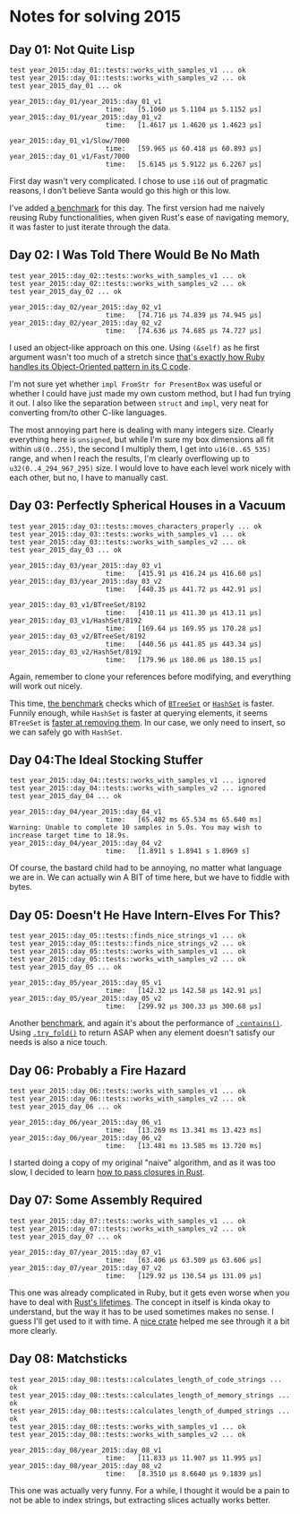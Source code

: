 # Notes for solving 2015
## Day 01: Not Quite Lisp

```
test year_2015::day_01::tests::works_with_samples_v1 ... ok
test year_2015::day_01::tests::works_with_samples_v2 ... ok
test year_2015_day_01 ... ok

year_2015::day_01/year_2015::day_01_v1
                        time:   [5.1060 µs 5.1104 µs 5.1152 µs]
year_2015::day_01/year_2015::day_01_v2
                        time:   [1.4617 µs 1.4620 µs 1.4623 µs]

year_2015::day_01_v1/Slow/7000
                        time:   [59.965 µs 60.418 µs 60.893 µs]
year_2015::day_01_v1/Fast/7000
                        time:   [5.6145 µs 5.9122 µs 6.2267 µs]
```

First day wasn't very complicated. I chose to use `i16` out of pragmatic reasons, I don't believe Santa would go this high or this low.

I've added [a benchmark](benches/year_2015_day_01.rs) for this day. The first version had me naively reusing Ruby functionalities, when given Rust's ease of navigating memory, it was faster to just iterate through the data.

## Day 02: I Was Told There Would Be No Math

```
test year_2015::day_02::tests::works_with_samples_v1 ... ok
test year_2015::day_02::tests::works_with_samples_v2 ... ok
test year_2015_day_02 ... ok

year_2015::day_02/year_2015::day_02_v1
                        time:   [74.716 µs 74.839 µs 74.945 µs]
year_2015::day_02/year_2015::day_02_v2
                        time:   [74.636 µs 74.685 µs 74.727 µs]
```

I used an object-like approach on this one. Using `(&self)` as he first argument wasn't too much of a stretch since [that's exactly how Ruby handles its Object-Oriented pattern in its C code](https://silverhammermba.github.io/emberb/c/#Methods).

I'm not sure yet whether `impl FromStr for PresentBox` was useful or whether I could have just made my own custom method, but I had fun trying it out. I also like the separation between `struct` and `impl`, very neat for converting from/to other C-like languages.

The most annoying part here is dealing with many integers size. Clearly everything here is `unsigned`, but while I'm sure my box dimensions all fit within `u8(0..255)`, the second I multiply them, I get into `u16(0..65_535)` range, and when I reach the results, I'm clearly overflowing up to `u32(0..4_294_967_295)` size. I would love to have each level work nicely with each other, but no, I have to manually cast.

## Day 03: Perfectly Spherical Houses in a Vacuum

```
test year_2015::day_03::tests::moves_characters_properly ... ok
test year_2015::day_03::tests::works_with_samples_v1 ... ok
test year_2015::day_03::tests::works_with_samples_v2 ... ok
test year_2015_day_03 ... ok

year_2015::day_03/year_2015::day_03_v1
                        time:   [415.91 µs 416.24 µs 416.60 µs]
year_2015::day_03/year_2015::day_03_v2
                        time:   [440.35 µs 441.72 µs 442.91 µs]

year_2015::day_03_v1/BTreeSet/8192
                        time:   [410.11 µs 411.30 µs 413.11 µs]
year_2015::day_03_v1/HashSet/8192
                        time:   [169.64 µs 169.95 µs 170.28 µs]
year_2015::day_03_v2/BTreeSet/8192
                        time:   [440.56 µs 441.85 µs 443.34 µs]
year_2015::day_03_v2/HashSet/8192
                        time:   [179.96 µs 180.06 µs 180.15 µs]
```

Again, remember to clone your references before modifying, and everything will work out nicely.

This time, [the benchmark](benches/year_2015_day_03.rs) checks which of [`BTreeSet`](https://doc.rust-lang.org/stable/std/collections/struct.BTreeSet.html) or [`HashSet`](https://doc.rust-lang.org/stable/std/collections/hash_set/struct.HashSet.html) is faster. Funnily enough, while `HashSet` is faster at querying elements, it seems `BTreeSet` is [faster at removing them](https://github.com/ssomers/rust_bench_sets_compared). In our case, we only need to insert, so we can safely go with `HashSet`.

## Day 04:The Ideal Stocking Stuffer

```
test year_2015::day_04::tests::works_with_samples_v1 ... ignored
test year_2015::day_04::tests::works_with_samples_v2 ... ignored
test year_2015_day_04 ... ok

year_2015::day_04/year_2015::day_04_v1
                        time:   [65.402 ms 65.534 ms 65.640 ms]
Warning: Unable to complete 10 samples in 5.0s. You may wish to increase target time to 18.9s.
year_2015::day_04/year_2015::day_04_v2
                        time:   [1.8911 s 1.8941 s 1.8969 s]
```

Of course, the bastard child had to be annoying, no matter what language we are in. We can actually win A BIT of time here, but we have to fiddle with bytes.

## Day 05: Doesn't He Have Intern-Elves For This?

```
test year_2015::day_05::tests::finds_nice_strings_v1 ... ok
test year_2015::day_05::tests::finds_nice_strings_v2 ... ok
test year_2015::day_05::tests::works_with_samples_v1 ... ok
test year_2015::day_05::tests::works_with_samples_v2 ... ok
test year_2015_day_05 ... ok

year_2015::day_05/year_2015::day_05_v1
                        time:   [142.32 µs 142.58 µs 142.91 µs]
year_2015::day_05/year_2015::day_05_v2
                        time:   [299.92 µs 300.33 µs 300.68 µs]
```

Another [benchmark](benches/year_2015_day_05.rs), and again it's about the performance of [`.contains()`](https://doc.rust-lang.org/std/primitive.str.html#method.contains). Using [`.try_fold()`](https://doc.rust-lang.org/std/iter/trait.Iterator.html#method.try_fold) to return ASAP when any element doesn't satisfy our needs is also a nice touch.

## Day 06: Probably a Fire Hazard

```
test year_2015::day_06::tests::works_with_samples_v1 ... ok
test year_2015::day_06::tests::works_with_samples_v2 ... ok
test year_2015_day_06 ... ok

year_2015::day_06/year_2015::day_06_v1
                        time:   [13.269 ms 13.341 ms 13.423 ms]
year_2015::day_06/year_2015::day_06_v2
                        time:   [13.481 ms 13.585 ms 13.720 ms]
```

I started doing a copy of my original "naive" algorithm, and as it was too slow, I decided to learn [how to pass closures in Rust](https://doc.rust-lang.org/book/ch13-01-closures.html).

## Day 07: Some Assembly Required

```
test year_2015::day_07::tests::works_with_samples_v1 ... ok
test year_2015::day_07::tests::works_with_samples_v2 ... ok
test year_2015_day_07 ... ok

year_2015::day_07/year_2015::day_07_v1
                        time:   [63.406 µs 63.509 µs 63.606 µs]
year_2015::day_07/year_2015::day_07_v2
                        time:   [129.92 µs 130.54 µs 131.09 µs]
```

This one was already complicated in Ruby, but it gets even worse when you have to deal with [Rust's lifetimes](https://doc.rust-lang.org/rust-by-example/scope/lifetime.html). The concept in itself is kinda okay to understand, but the way it has to be used sometimes makes no sense. I guess I'll get used to it with time. A [nice crate](https://docs.rs/advent-of-code/2022.0.66/src/advent_of_code/year2015/day07.rs.html) helped me see through it a bit more clearly.

## Day 08: Matchsticks

```
test year_2015::day_08::tests::calculates_length_of_code_strings ... ok
test year_2015::day_08::tests::calculates_length_of_memory_strings ... ok
test year_2015::day_08::tests::calculates_length_of_dumped_strings ... ok
test year_2015::day_08::tests::works_with_samples_v1 ... ok
test year_2015::day_08::tests::works_with_samples_v2 ... ok

year_2015::day_08/year_2015::day_08_v1
                        time:   [11.833 µs 11.907 µs 11.995 µs]
year_2015::day_08/year_2015::day_08_v2
                        time:   [8.3510 µs 8.6640 µs 9.1839 µs]
```

This one was actually very funny. For a while, I thought it would be a pain to not be able to index strings, but extracting slices actually works better.
